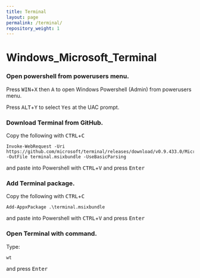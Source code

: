 ```yaml
---
title: Terminal
layout: page
permalink: /terminal/
repository_weight: 1
---
```


# Windows_Microsoft_Terminal

### Open powershell from powerusers menu.

Press <kbd>WIN</kbd>+<kbd>X</kbd> then <kbd>A</kbd> to open Windows Powershell (Admin) from powerusers menu.

Press <kbd>ALT</kbd>+<kbd>Y</kbd> to select <kbd><samp>Yes</samp></kbd> at the UAC prompt.

### Download Terminal from GitHub.

Copy the following with <kbd>CTRL</kbd>+<kbd>C</kbd>

```
Invoke-WebRequest -Uri https://github.com/microsoft/terminal/releases/download/v0.9.433.0/Microsoft.WindowsTerminal_0.9.433.0_8wekyb3d8bbwe.msixbundle -OutFile terminal.msixbundle -UseBasicParsing
```

and paste into Powershell with <kbd>CTRL</kbd>+<kbd>V</kbd> and press <kbd><samp>Enter</samp></kbd>

### Add Terminal package.

Copy the following with <kbd>CTRL</kbd>+<kbd>C</kbd>

```
Add-AppxPackage .\terminal.msixbundle
```

and paste into Powershell with <kbd>CTRL</kbd>+<kbd>V</kbd> and press <kbd><samp>Enter</samp></kbd>

### Open Terminal with command.

Type:

`wt` 

and press <kbd><samp>Enter</samp></kbd>
